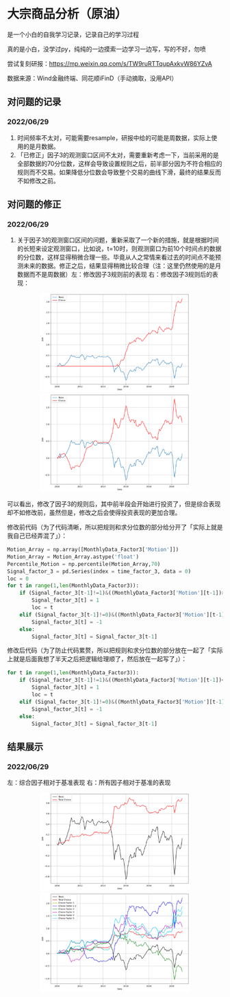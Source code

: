 # 大宗商品分析（原油）

是一个小白的自我学习记录，记录自己的学习过程

真的是小白，没学过py，纯纯的一边摸索一边学习一边写，写的不好，勿喷

尝试复刻研报：https://mp.weixin.qq.com/s/TW9ruRTTqupAxkvW86YZvA

数据来源：Wind金融终端、同花顺iFinD（手动摘取，没用API）

## 对问题的记录
### 2022/06/29
1. 时间频率不太对，可能需要resample，研报中给的可能是周数据，实际上使用的是月数据。
2. 「已修正」因子3的观测窗口区间不太对，需要重新考虑一下，当前采用的是全部数据的70分位数，这样会导致设置规则之后，前半部分因为不符合相应的规则而不交易。如果降低分位数会导致整个交易的曲线下滑，最终的结果反而不如修改之前。


## 对问题的修正
### 2022/06/29
1. 关于因子3的观测窗口区间的问题，重新采取了一个新的措施，就是根据时间的长短来设定观测窗口，比如说，t=10时，则观测窗口为前10个时间点的数据的分位数，这样显得稍微合理一些。毕竟从人之常情来看过去的时间点不能预测未来的数据。修正之后，结果显得稍微比较合理（注：这里仍然使用的是月数据而不是周数据）左：修改因子3规则前的表现  右：修改因子3规则后的表现：

<div align=center><img src="https://github.com/muzian666/Quantitative-Analysis-of-Commodities/blob/main/2022.06.29/Result/Factor3-2022.06.29.png" width="350px" alt="修改之前的因子3表现"><img src="https://github.com/muzian666/Quantitative-Analysis-of-Commodities/blob/main/2022.06.29-1/Result/Factor3-2022.06.29.png" width="350px" alt="修改之后的因子3表现"></div>

可以看出，修改了因子3的规则后，其中前半段会开始进行投资了，但是综合表现却不如修改前，虽然但是，修改之后会使得投资表现的更加合理。

修改前代码（为了代码清晰，所以把规则和求分位数的部分给分开了「实际上就是我自己已经弄混了」）：

```python
Motion_Array = np.array([MonthlyData_Factor3['Motion']])
Motion_Array = Motion_Array.astype('float')
Percentile_Motion = np.percentile(Motion_Array,70)
Signal_factor_3 = pd.Series(index = time_factor_3, data = 0)
loc = 0
for t in range(1,len(MonthlyData_Factor3)):
    if (Signal_factor_3[t-1]!=1)&((MonthlyData_Factor3['Motion'][t-1])>Percentile_Motion):
        Signal_factor_3[t] = 1
        loc = t
    elif (Signal_factor_3[t-1]!=0)&((MonthlyData_Factor3['Motion'][t-1])<Percentile_Motion):
        Signal_factor_3[t] = -1
    else:
        Signal_factor_3[t] = Signal_factor_3[t-1]
```

修改后代码（为了防止代码累赘，所以把规则和求分位数的部分放在一起了「实际上就是后面我想了半天之后把逻辑给理顺了，然后放在一起写了」）：

```python
for t in range(1,len(MonthlyData_Factor3)):
    if (Signal_factor_3[t-1]!=1)&((MonthlyData_Factor3['Motion'][t-1])<(np.percentile(np.array([MonthlyData_Factor3['Motion'][0:t]]),60))):
        Signal_factor_3[t] = 1
        loc = t
    elif (Signal_factor_3[t-1]!=0)&((MonthlyData_Factor3['Motion'][t-1])>(np.percentile(np.array([MonthlyData_Factor3['Motion'][0:t]]),60))):
        Signal_factor_3[t] = -1
    else:
        Signal_factor_3[t] = Signal_factor_3[t-1]
```

## 结果展示
### 2022/06/29

左：综合因子相对于基准表现   右：所有因子相对于基准的表现

<div align=center><img src="https://github.com/muzian666/Quantitative-Analysis-of-Commodities/blob/main/2022.06.29-1/Result/FactorF-2022.06.29.png" width = "350px" alt="单个综合因子展现"><img src="https://github.com/muzian666/Quantitative-Analysis-of-Commodities/blob/main/2022.06.29-1/Result/FactorT-2022.06.29.png" width="350px" alt="所有因子表现"></div>
